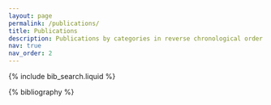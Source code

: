 ```yaml
---
layout: page
permalink: /publications/
title: Publications
description: Publications by categories in reverse chronological order.
nav: true
nav_order: 2
---
```


<!-- Search bar for filtering publications -->
{% include bib_search.liquid %}

<!-- Publications list rendered by Jekyll Scholar -->
<div class="publications">
  {% bibliography %}
</div>


<!-- # -----------------------------------------------------------------------------
# Site settings
# -----------------------------------------------------------------------------

title: blank # the website title (if blank, full name will be used instead)
first_name: Khalid
middle_name: 
last_name: Ahmad
contact_note: >
  You can even add a little note about which of these is the best way to reach you.
description: > # the ">" symbol means to ignore newlines until "footer_text:"
  A simple, whitespace theme for academics. Based on [*folio](https://github.com/bogoli/-folio) design.
footer_text: >
  Powered by <a href="https://jekyllrb.com/" target="_blank">Jekyll</a> with <a href="https://github.com/alshedivat/al-folio">al-folio</a> theme.
  Hosted by <a href="https://pages.github.com/" target="_blank">GitHub Pages</a>.
  Photos from <a href="https://unsplash.com" target="_blank">Unsplash</a>.
keywords: jekyll, jekyll-theme, academic-website, portfolio-website # add your own keywords or leave empty
lang: en # the language of your site (for example: en, fr, cn, ru, etc.)
icon:  # the emoji used as the favicon (alternatively, provide image name in /assets/img/)

url: https://ahmadkhalidh.github.io/ahmadkhalid # the base hostname & protocol for your site
baseurl: /ahmadkhalid # the subpath of your site, e.g. /blog/. Leave blank for root
last_updated: false # set to true if you want to display last updated in the footer
impressum_path: # set to path to include impressum link in the footer, use the same path as permalink in a page, helps to conform with EU GDPR
back_to_top: true # set to false to disable the back to top button -->

